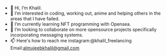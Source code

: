 - 👋 Hi, I’m Khalil.
- 👀 I’m interested in coding, working out, anime and helping others in the areas that I have failed.
- 🌱 I’m currently learning NFT programming with Opensea.
- 💞️ I’m looking to collaborate on more opensource projects specifically incorporating messaging systems.
- 📫 Here's how to reach me instagram:@khalil_freelancing Email:almujeebkhalil@gmail.com

<!---
khalilalm/khalilalm is a ✨ special ✨ repository because its `README.md` (this file) appears on your GitHub profile.
You can click the Preview link to take a look at your changes.
--->
